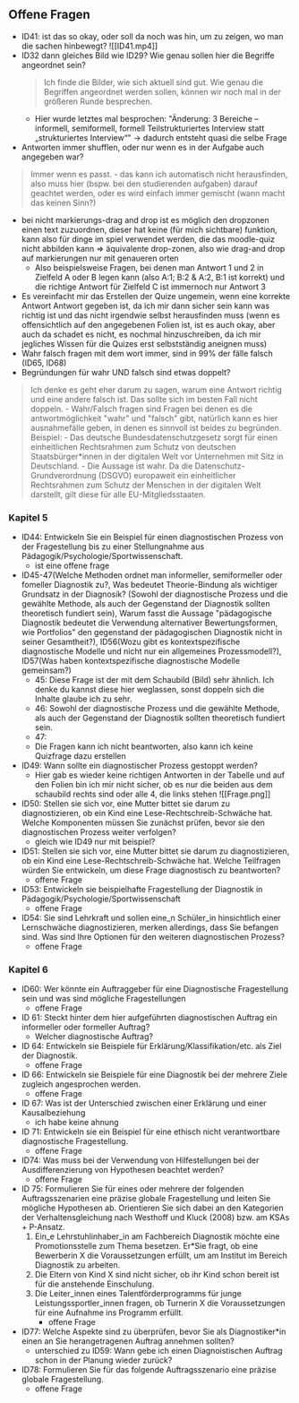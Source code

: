 ## Offene Fragen

- ID41: ist das so okay, oder soll da noch was hin, um zu zeigen, wo man die sachen hinbewegt?
    ![[ID41.mp4]]
- ID32 dann gleiches Bild wie ID29? Wie genau sollen hier die Begriffe angeordnet sein?
	> Ich finde die Bilder, wie sich aktuell sind gut. Wie genau die Begriffen angeordnet werden sollen, können wir noch mal in der größeren Runde besprechen.
	 - Hier wurde letztes mal besprochen: "Änderung: 3 Bereiche – informell, semiformell, formell Teilstrukturiertes Interview statt „strukturiertes Interview“"
	 -> dadurch entsteht quasi die selbe Frage
- Antworten immer shufflen, oder nur wenn es in der Aufgabe auch angegeben war?
> Immer wenn es passt.
	- das kann ich automatisch nicht herausfinden, also muss hier (bspw. bei den studierenden aufgaben) darauf geachtet werden, oder es wird einfach immer gemischt (wann macht das keinen Sinn?)
- bei nicht markierungs-drag and drop ist es möglich den dropzonen einen text zuzuordnen, dieser hat keine (für mich sichtbare) funktion, kann also für dinge im spiel verwendet werden, die das moodle-quiz nicht abbilden kann ⇒ äquivalente drop-zonen, also wie drag-and drop auf markierungen nur mit genaueren orten
	- Also beispielsweise Fragen, bei denen man Antwort 1 und 2 in Zielfeld A oder B legen kann (also A:1; B:2 & A:2, B:1 ist korrekt) und die richtige Antwort für Zielfeld C ist immernoch nur Antwort 3
- Es vereinfacht mir das Erstellen der Quize ungemein, wenn eine korrekte Antwort Antwort gegeben ist, da ich mir dann sicher sein kann was richtig ist und das nicht irgendwie selbst herausfinden muss (wenn es offensichtlich auf den angegebenen Folien ist, ist es auch okay, aber auch da schadet es nicht, es nochmal hinzuschreiben, da ich mir jegliches Wissen für die Quizes erst selbstständig aneignen muss)
- Wahr falsch fragen mit dem wort immer, sind in 99% der fälle falsch (ID65, ID68)
- Begründungen für wahr UND falsch sind etwas doppelt?
> Ich denke es geht eher darum zu sagen, warum eine Antwort richtig und eine andere falsch ist. Das sollte sich im besten Fall nicht doppeln.
	- Wahr/Falsch fragen sind Fragen bei denen es die antwortmöglichkeit "wahr" und "falsch" gibt, natürlich kann es hier ausnahmefälle geben, in denen es sinnvoll ist beides zu begründen. Beispiel:
	- Das deutsche Bundesdatenschutzgesetz sorgt für einen einheitlichen Rechtsrahmen zum Schutz von deutschen Staatsbürger\*innen in der digitalen Welt vor Unternehmen mit Sitz in Deutschland.
		- Die Aussage ist wahr. Da die Datenschutz-Grundverordnung (DSGVO) europaweit ein einheitlicher Rechtsrahmen zum Schutz der Menschen in der digitalen Welt darstellt, gilt diese für alle EU-Mitgliedsstaaten.

### Kapitel 5

- ID44: Entwickeln Sie ein Beispiel für einen diagnostischen Prozess von der Fragestellung bis zu einer Stellungnahme aus Pädagogik/Psychologie/Sportwissenschaft.
    - ist eine offene frage
- ID45-47(Welche Methoden ordnet man informeller, semiformeller oder fomeller Diagnostik zu?, Was bedeutet Theorie-Bindung als wichtiger Grundsatz in der Diagnosik? (Sowohl der diagnostische Prozess und die gewählte Methode, als auch der Gegenstand der Diagnostik sollten theoretisch fundiert sein), Warum fasst die Aussage "pädagogische Diagnostik bedeutet die Verwendung alternativer Bewertungsformen, wie Portfolios" den gegenstand der pädagogischen Diagnostik nicht in seiner Gesamtheit?), ID56(Wozu gibt es kontextspezifische diagnostische Modelle und nicht nur ein allgemeines Prozessmodell?), ID57(Was haben kontextspezifische diagnostische Modelle gemeinsam?)
	- 45:
	  Diese Frage ist der mit dem Schaubild (Bild) sehr ähnlich. Ich denke du kannst diese hier weglassen, sonst doppeln sich die Inhalte glaube ich zu sehr.
	- 46:
	  Sowohl der diagnostische Prozess und die gewählte Methode, als auch der Gegenstand der Diagnostik sollten theoretisch fundiert sein.
	- 47:
    - Die Fragen kann ich nicht beantworten, also kann ich keine Quizfrage dazu erstellen
- ID49: Wann sollte ein diagnostischer Prozess gestoppt werden?
    - Hier gab es wieder keine richtigen Antworten in der Tabelle und auf den Folien bin ich mir nicht sicher, ob es nur die beiden aus dem schaubild rechts sind oder alle 4, die links stehen
![[Frage.png]]
- ID50: Stellen sie sich vor, eine Mutter bittet sie darum zu diagnostizieren, ob ein Kind eine Lese-Rechtschreib-Schwäche hat. Welche Komponenten müssen Sie zunächst prüfen, bevor sie den diagnostischen Prozess weiter verfolgen?
    - gleich wie ID49 nur mit beispiel?
- ID51: Stellen sie sich vor, eine Mutter bittet sie darum zu diagnostizieren, ob ein Kind eine Lese-Rechtschreib-Schwäche hat. Welche Teilfragen würden Sie entwickeln, um diese Frage diagnostisch zu beantworten?
    - offene Frage
- ID53: Entwickeln sie beispielhafte Fragestellung der Diagnostik in Pädagogik/Psychologie/Sportwissenschaft
    - offene Frage
- ID54: Sie sind Lehrkraft und sollen eine_n Schüler_in hinsichtlich einer Lernschwäche diagnostizieren, merken allerdings, dass Sie befangen sind. Was sind Ihre Optionen für den weiteren diagnostischen Prozess?
    - offene Frage

### Kapitel 6

- ID60: Wer könnte ein Auftraggeber für eine Diagnostische Fragestellung sein und was sind mögliche Fragestellungen
    - offene Frage
- ID 61: Steckt hinter dem hier aufgeführten diagnostischen Auftrag ein informeller oder formeller Auftrag?
    - Welcher diagnostische Auftrag?
- ID 64: Entwickeln sie Beispiele für Erklärung/Klassifikation/etc. als Ziel der Diagnostik.
    - offene Frage
- ID 66: Entwickeln sie Beispiele für eine Diagnostik bei der mehrere Ziele zugleich angesprochen werden.
    - offene Frage
- ID 67: Was ist der Unterschied zwischen einer Erklärung und einer Kausalbeziehung
    - ich habe keine ahnung
- ID 71: Entwickeln sie ein Beispiel für eine ethisch nicht verantwortbare diagnostische Fragestellung.
    - offene Frage
- ID74: Was muss bei der Verwendung von Hilfestellungen bei der Ausdifferenzierung von Hypothesen beachtet werden?
    - offene Frage
- ID 75: Formulieren Sie für eines oder mehrere der folgenden Auftragsszenarien eine präzise globale Fragestellung und leiten Sie mögliche Hypothesen ab. Orientieren Sie sich dabei an den Kategorien der Verhaltensgleichung nach Westhoff und Kluck (2008) bzw. am KSAs + P-Ansatz.
    1. Ein_e Lehrstuhlinhaber_in am Fachbereich Diagnostik möchte eine Promotionsstelle zum Thema besetzen. Er\*Sie fragt, ob eine Bewerberin X die Voraussetzungen erfüllt, um am Institut im Bereich Diagnostik zu arbeiten.
    2. Die Eltern von Kind X sind nicht sicher, ob ihr Kind schon bereit ist für die anstehende Einschulung.
    3. Die Leiter_innen eines Talentförderprogramms für junge Leistungssportler_innen fragen, ob Turnerin X die Voraussetzungen für eine Aufnahme ins Programm erfüllt.
        - offene Frage
- ID77: Welche Aspekte sind zu überprüfen, bevor Sie als Diagnostiker\*in einen an Sie herangetragenen Auftrag annehmen sollten?
    - unterschied zu ID59: Wann gebe ich einen Diagnoistischen Auftrag schon in der Planung wieder zurück?
- ID78: Formulieren Sie für das folgende Auftragsszenario eine präzise globale Fragestellung.
    - offene Frage